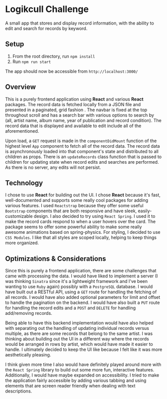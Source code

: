 # Logikcull Challenge

A small app that stores and display record information, with the ability to edit and search for records by keyword.

## Setup

1. From the root directory, run `npm install`
2. Run `npm run start`

The app should now be accessible from `http://localhost:3000/`

## Overview

This is a purely frontend application using **React** and various **React** packages. The record data is fetched locally from a JSON file and presented in a paginated, grid fashion . The navbar is fixed at the top throughout scroll and has a search bar with various options to search by (all, artist name, album name, year of publication and record condition). The record data that is displayed and available to edit include all of the aforementioned.

Upon load, a `GET` request is made in the `componentDidMount` function of the highest level `App` component to fetch all of the record data. The record data is asynchronously loaded into that component's state and distributed to all children as props. There is an `updateRecords` class function that is passed to children for updating state when record edits and searches are performed. As there is no server, any edits will not persist.

## Technology

I chose to use **React** for building out the UI. I chose **React** because it's fast, well-documented and supports some really cool packages for adding various features. I used `Reactstrap` because they offer some useful `Bootstrap` components that are both responsive and have sleek, easily-customizable design. I also decided to try using `React Spring`. I used it to make the record cards respond to when a user hovers over the card. The package seems to offer some powerful ability to make some really awesome animations based on spring-physics. For styling, I decided to use `CSS Modules`. I like that all styles are scoped locally, helping to keep things more organized.

## Optimizations & Considerations

Since this is purely a frontend application, there are some challenges that came with processing the data. I would have liked to implement a server (I was thinking `Sinatra` since it's a lightweight framework and I've been wanting to use `Ruby` again) possibly with a `PostgreSQL` database. I would have built out a RESTful API, using a `GET` route for handling the fetching of all records. I would have also added optional parameters for limit and offset to handle the pagination on the backend. I would have also built a `PUT` route for handling the record edits and a `POST` and `DELETE` for handling add/removing records.

Being able to have this backend implementation would have also helped with separating out the handling of updating individual records versus multiple, as there are some records that belong to the same artist. I was thinking about building out the UI in a different way where the records would be arranged in rows by artist, which would have made it easier to handle. I ultimately decided to keep the UI like because I felt like it was more aesthetically pleasing.

I think given more time I also would have definitely played around more with the `React Spring` library to build out some more fun, interactive features. Additionally, I would have maybe expanded on accessibility. I tried to make the application fairly accessible by adding various tabbing and using elements that are screen reader friendly when dealing with text descriptions.
